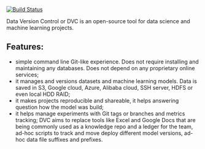 [![Build Status](https://travis-ci.com/iterative/chocolatey-dvc.svg?branch=master)](https://travis-ci.com/iterative/chocolatey-dvc)

Data Version Control or DVC is an open-source tool for data science and machine learning projects.

## Features:

- simple command line Git-like experience. Does not require installing and maintaining any databases. Does not depend on any proprietary online services;
- it manages and versions datasets and machine learning models. Data is saved in S3, Google cloud, Azure, Alibaba cloud, SSH server, HDFS or even local HDD RAID;
- it makes projects reproducible and shareable, it helps answering question how the model was build;
- it helps manage experiments with Git tags or branches and metrics tracking;
DVC aims to replace tools like Excel and Google Docs that are being commonly used as a knowledge repo and a ledger for the team, ad-hoc scripts to track and move deploy different model versions, ad-hoc data file suffixes and prefixes.

